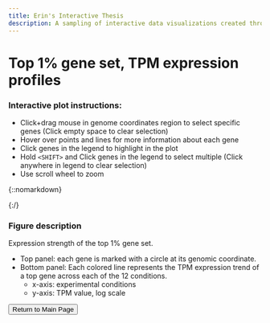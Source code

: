 ```yaml
---
title: Erin's Interactive Thesis
description: A sampling of interactive data visualizations created throughout my PhD research.
---
```


# Top 1% gene set, TPM expression profiles

### Interactive plot instructions:
* Click+drag mouse in genome coordinates region to select specific genes (Click empty space to clear selection)
* Hover over points and lines for more information about each gene
* Click genes in the legend to highlight in the plot
* Hold `<SHIFT>` and Click genes in the legend to select multiple (Click anywhere in legend to clear selection)
* Use scroll wheel to zoom


{::nomarkdown}
<!DOCTYPE html>
<html>
<head>
  <style>
    .error {
        color: red;
    }
  </style>
  <script type="text/javascript" src="https://cdn.jsdelivr.net/npm//vega@5"></script>
  <script type="text/javascript" src="https://cdn.jsdelivr.net/npm//vega-lite@4.17.0"></script>
  <script type="text/javascript" src="https://cdn.jsdelivr.net/npm//vega-embed@6"></script>
</head>
<body>
  <div id="vis" style="position:relative; left:-10%;"></div>
  <script>
    (function(vegaEmbed) {
      var spec = {"config": {"view": {"continuousWidth": 400, "continuousHeight": 300}, "axis": {"grid": false, "labelFontSize": 16, "titleFontSize": 20}, "title": {"fontSize": 30}}, "vconcat": [{"mark": {"type": "point", "opacity": 0.5, "size": 100}, "encoding": {"color": {"type": "nominal", "field": "strand"}, "tooltip": [{"type": "ordinal", "field": "locus_tag"}, {"type": "nominal", "field": "product"}, {"type": "quantitative", "field": "pos"}, {"type": "nominal", "field": "strand"}], "x": {"type": "quantitative", "axis": {"labelAngle": 270, "title": "Genome position"}, "field": "pos"}, "y": {"type": "quantitative", "field": "strand"}}, "height": 50, "selection": {"selector005": {"type": "interval", "encodings": ["x"]}}, "title": "TPM values for genes in Top 1% set", "width": 600}, {"layer": [{"mark": "circle", "encoding": {"color": {"type": "nominal", "field": "desc_string", "legend": {"columns": 1, "labelFontSize": 14, "labelLimit": 0, "orient": "right", "symbolLimit": 200, "title": "Gene"}, "scale": {"scheme": "tableau20"}}, "opacity": {"condition": {"value": 1, "selection": {"or": [{"or": ["selector005", "selector007"]}, "selector006"]}}, "value": 0.2}, "size": {"condition": {"value": 100, "selection": {"or": [{"or": ["selector005", "selector007"]}, "selector006"]}}, "value": 3}, "tooltip": [{"type": "nominal", "field": "locus_tag"}, {"type": "nominal", "field": "product"}, {"type": "nominal", "field": "exp_condition"}, {"type": "quantitative", "field": "mean_exp"}], "x": {"type": "nominal", "axis": {"labelAngle": 315, "labelLimit": 0, "title": "Experimental Condition"}, "field": "exp_condition_order", "sort": {"field": "exp_condition_order:N", "op": "count"}}, "y": {"type": "quantitative", "axis": {"title": "Log TPM expression"}, "field": "mean_exp", "scale": {"type": "log"}}}, "height": 400, "selection": {"selector007": {"type": "multi", "fields": ["desc_string"], "bind": "legend"}, "selector006": {"type": "single", "on": "mousemove", "fields": ["desc_string"], "nearest": true}}, "width": 600}, {"mark": "line", "encoding": {"color": {"type": "nominal", "field": "desc_string", "legend": {"columns": 1, "labelFontSize": 14, "labelLimit": 0, "orient": "right", "symbolLimit": 200, "title": "Gene"}, "scale": {"scheme": "tableau20"}}, "opacity": {"condition": {"value": 1, "selection": {"or": [{"or": ["selector005", "selector007"]}, "selector006"]}}, "value": 0.5}, "size": {"condition": {"value": 3, "selection": {"or": [{"or": ["selector005", "selector007"]}, "selector006"]}}, "value": 1}, "tooltip": [{"type": "nominal", "field": "locus_tag"}, {"type": "nominal", "field": "product"}, {"type": "nominal", "field": "exp_condition"}, {"type": "quantitative", "field": "mean_exp"}], "x": {"type": "nominal", "axis": {"labelAngle": 315, "labelLimit": 0, "title": "Experimental Condition"}, "field": "exp_condition_order", "sort": {"field": "exp_condition_order:N", "op": "count"}}, "y": {"type": "quantitative", "axis": {"title": "Log TPM expression"}, "field": "mean_exp", "scale": {"type": "log"}}}, "selection": {"selector008": {"type": "interval", "bind": "scales", "encodings": ["x", "y"]}}}]}], "data": {"name": "data-03422b2a6818c9646d2278b652fa79cf"}, "resolve": {"scale": {"color": "independent"}}, "$schema": "https://vega.github.io/schema/vega-lite/v4.0.2.json", "datasets": {"data-03422b2a6818c9646d2278b652fa79cf": [{"exp_condition": "uMax", "locus_tag": "EQU24_RS18130", "mean_exp": 5108.727656595741, "gene_symbol": "moxG", "product": "cytochrome c(L), periplasmic", "type": "CDS", "strand": -1, "desc_string": "EQU24_RS18130|moxG|cytochrome c(L), periplasmic", "pos": 4041660, "exp_condition_order": "uMax", "exp_id": 0}, {"exp_condition": "uMax", "locus_tag": "EQU24_RS19765", "mean_exp": 69142.27008470819, "gene_symbol": "rnpB", "product": "RNase P RNA component class A", "type": "ncRNA", "strand": -1, "desc_string": "EQU24_RS19765|rnpB|RNase P RNA component class A", "pos": 4442620, "exp_condition_order": "uMax", "exp_id": 0}, {"exp_condition": "uMax", "locus_tag": "EQU24_RS19315", "mean_exp": 46680.0292504427, "gene_symbol": "pmoC", "product": "methane monooxygenase/ammonia monooxygenase subunit C", "type": "CDS", "strand": -1, "desc_string": "EQU24_RS19315|pmoC|methane monooxygenase/ammonia monooxygenase subunit C", "pos": 4324344, "exp_condition_order": "uMax", "exp_id": 0}, {"exp_condition": "uMax", "locus_tag": "EQU24_RS19310", "mean_exp": 25505.538636426747, "gene_symbol": "pmoA", "product": "methane monooxygenase/ammonia monooxygenase subunit A", "type": "CDS", "strand": -1, "desc_string": "EQU24_RS19310|pmoA|methane monooxygenase/ammonia monooxygenase subunit A", "pos": 4323492, "exp_condition_order": "uMax", "exp_id": 0}, {"exp_condition": "uMax", "locus_tag": "EQU24_RS19305", "mean_exp": 29533.587850667278, "gene_symbol": "pmoB", "product": "methane monooxygenase/ammonia monooxygenase subunit B", "type": "CDS", "strand": -1, "desc_string": "EQU24_RS19305|pmoB|methane monooxygenase/ammonia monooxygenase subunit B", "pos": 4322154, "exp_condition_order": "uMax", "exp_id": 0}, {"exp_condition": "uMax", "locus_tag": "EQU24_RS18355", "mean_exp": 3042.9727316283265, "gene_symbol": "", "product": "hypothetical protein", "type": "CDS", "strand": -1, "desc_string": "EQU24_RS18355||hypothetical protein", "pos": 4094390, "exp_condition_order": "uMax", "exp_id": 0}, {"exp_condition": "uMax", "locus_tag": "EQU24_RS18140", "mean_exp": 8340.017235200123, "gene_symbol": "moxF", "product": "PQQ-dependent dehydrogenase, methanol/ethanol family", "type": "CDS", "strand": -1, "desc_string": "EQU24_RS18140|moxF|PQQ-dependent dehydrogenase, methanol/ethanol family", "pos": 4043061, "exp_condition_order": "uMax", "exp_id": 0}, {"exp_condition": "uMax", "locus_tag": "EQU24_RS18125", "mean_exp": 8248.29240097906, "gene_symbol": "moxI", "product": "methanol dehydrogenase", "type": "CDS", "strand": -1, "desc_string": "EQU24_RS18125|moxI|methanol dehydrogenase", "pos": 4041358, "exp_condition_order": "uMax", "exp_id": 0}, {"exp_condition": "uMax", "locus_tag": "EQU24_RS16195", "mean_exp": 14727.21057548607, "gene_symbol": "", "product": "hypothetical protein", "type": "CDS", "strand": 1, "desc_string": "EQU24_RS16195||hypothetical protein", "pos": 3638287, "exp_condition_order": "uMax", "exp_id": 0}, {"exp_condition": "uMax", "locus_tag": "EQU24_RS12965", "mean_exp": 7040.25202074437, "gene_symbol": "", "product": "hypothetical protein", "type": "CDS", "strand": -1, "desc_string": "EQU24_RS12965||hypothetical protein", "pos": 2903353, "exp_condition_order": "uMax", "exp_id": 0}, {"exp_condition": "uMax", "locus_tag": "EQU24_RS12525", "mean_exp": 168221.0092105794, "gene_symbol": "ssrA", "product": "transfer-messenger RNA", "type": "tmRNA", "strand": -1, "desc_string": "EQU24_RS12525|ssrA|transfer-messenger RNA", "pos": 2807909, "exp_condition_order": "uMax", "exp_id": 0}, {"exp_condition": "uMax", "locus_tag": "EQU24_RS12095", "mean_exp": 6915.496015182511, "gene_symbol": "", "product": "cytochrome c", "type": "CDS", "strand": 1, "desc_string": "EQU24_RS12095||cytochrome c", "pos": 2707742, "exp_condition_order": "uMax", "exp_id": 0}, {"exp_condition": "uMax", "locus_tag": "EQU24_RS22110", "mean_exp": 8591.27823201277, "gene_symbol": "", "product": "hypothetical protein", "type": "CDS", "strand": 1, "desc_string": "EQU24_RS22110||hypothetical protein", "pos": 4992034, "exp_condition_order": "uMax", "exp_id": 0}, {"exp_condition": "uMax", "locus_tag": "EQU24_RS04160", "mean_exp": 23075.059012807807, "gene_symbol": "ssrS", "product": "6S RNA", "type": "ncRNA", "strand": -1, "desc_string": "EQU24_RS04160|ssrS|6S RNA", "pos": 874502, "exp_condition_order": "uMax", "exp_id": 0}, {"exp_condition": "lowCH4", "locus_tag": "EQU24_RS18355", "mean_exp": 1847.4516069425836, "gene_symbol": "", "product": "hypothetical protein", "type": "CDS", "strand": -1, "desc_string": "EQU24_RS18355||hypothetical protein", "pos": 4094390, "exp_condition_order": "lowCH4", "exp_id": 1}, {"exp_condition": "lowCH4", "locus_tag": "EQU24_RS04160", "mean_exp": 9526.920493836826, "gene_symbol": "ssrS", "product": "6S RNA", "type": "ncRNA", "strand": -1, "desc_string": "EQU24_RS04160|ssrS|6S RNA", "pos": 874502, "exp_condition_order": "lowCH4", "exp_id": 1}, {"exp_condition": "lowCH4", "locus_tag": "EQU24_RS19310", "mean_exp": 34631.38027090037, "gene_symbol": "pmoA", "product": "methane monooxygenase/ammonia monooxygenase subunit A", "type": "CDS", "strand": -1, "desc_string": "EQU24_RS19310|pmoA|methane monooxygenase/ammonia monooxygenase subunit A", "pos": 4323492, "exp_condition_order": "lowCH4", "exp_id": 1}, {"exp_condition": "lowCH4", "locus_tag": "EQU24_RS18125", "mean_exp": 8621.224103024608, "gene_symbol": "moxI", "product": "methanol dehydrogenase", "type": "CDS", "strand": -1, "desc_string": "EQU24_RS18125|moxI|methanol dehydrogenase", "pos": 4041358, "exp_condition_order": "lowCH4", "exp_id": 1}, {"exp_condition": "lowCH4", "locus_tag": "EQU24_RS18130", "mean_exp": 3468.037971184918, "gene_symbol": "moxG", "product": "cytochrome c(L), periplasmic", "type": "CDS", "strand": -1, "desc_string": "EQU24_RS18130|moxG|cytochrome c(L), periplasmic", "pos": 4041660, "exp_condition_order": "lowCH4", "exp_id": 1}, {"exp_condition": "lowCH4", "locus_tag": "EQU24_RS16195", "mean_exp": 54765.975885919666, "gene_symbol": "", "product": "hypothetical protein", "type": "CDS", "strand": 1, "desc_string": "EQU24_RS16195||hypothetical protein", "pos": 3638287, "exp_condition_order": "lowCH4", "exp_id": 1}, {"exp_condition": "lowCH4", "locus_tag": "EQU24_RS19315", "mean_exp": 66272.04378204173, "gene_symbol": "pmoC", "product": "methane monooxygenase/ammonia monooxygenase subunit C", "type": "CDS", "strand": -1, "desc_string": "EQU24_RS19315|pmoC|methane monooxygenase/ammonia monooxygenase subunit C", "pos": 4324344, "exp_condition_order": "lowCH4", "exp_id": 1}, {"exp_condition": "lowCH4", "locus_tag": "EQU24_RS19305", "mean_exp": 45490.3989881897, "gene_symbol": "pmoB", "product": "methane monooxygenase/ammonia monooxygenase subunit B", "type": "CDS", "strand": -1, "desc_string": "EQU24_RS19305|pmoB|methane monooxygenase/ammonia monooxygenase subunit B", "pos": 4322154, "exp_condition_order": "lowCH4", "exp_id": 1}, {"exp_condition": "lowCH4", "locus_tag": "EQU24_RS18140", "mean_exp": 7753.418294956242, "gene_symbol": "moxF", "product": "PQQ-dependent dehydrogenase, methanol/ethanol family", "type": "CDS", "strand": -1, "desc_string": "EQU24_RS18140|moxF|PQQ-dependent dehydrogenase, methanol/ethanol family", "pos": 4043061, "exp_condition_order": "lowCH4", "exp_id": 1}, {"exp_condition": "lowCH4", "locus_tag": "EQU24_RS19765", "mean_exp": 125061.50768288225, "gene_symbol": "rnpB", "product": "RNase P RNA component class A", "type": "ncRNA", "strand": -1, "desc_string": "EQU24_RS19765|rnpB|RNase P RNA component class A", "pos": 4442620, "exp_condition_order": "lowCH4", "exp_id": 1}, {"exp_condition": "lowCH4", "locus_tag": "EQU24_RS12525", "mean_exp": 239995.60080703293, "gene_symbol": "ssrA", "product": "transfer-messenger RNA", "type": "tmRNA", "strand": -1, "desc_string": "EQU24_RS12525|ssrA|transfer-messenger RNA", "pos": 2807909, "exp_condition_order": "lowCH4", "exp_id": 1}, {"exp_condition": "lowCH4", "locus_tag": "EQU24_RS12965", "mean_exp": 6701.104842307408, "gene_symbol": "", "product": "hypothetical protein", "type": "CDS", "strand": -1, "desc_string": "EQU24_RS12965||hypothetical protein", "pos": 2903353, "exp_condition_order": "lowCH4", "exp_id": 1}, {"exp_condition": "lowCH4", "locus_tag": "EQU24_RS22110", "mean_exp": 7477.339714976655, "gene_symbol": "", "product": "hypothetical protein", "type": "CDS", "strand": 1, "desc_string": "EQU24_RS22110||hypothetical protein", "pos": 4992034, "exp_condition_order": "lowCH4", "exp_id": 1}, {"exp_condition": "lowCH4", "locus_tag": "EQU24_RS12095", "mean_exp": 6456.798784690124, "gene_symbol": "", "product": "cytochrome c", "type": "CDS", "strand": 1, "desc_string": "EQU24_RS12095||cytochrome c", "pos": 2707742, "exp_condition_order": "lowCH4", "exp_id": 1}, {"exp_condition": "NoCu", "locus_tag": "EQU24_RS12525", "mean_exp": 169237.8285913322, "gene_symbol": "ssrA", "product": "transfer-messenger RNA", "type": "tmRNA", "strand": -1, "desc_string": "EQU24_RS12525|ssrA|transfer-messenger RNA", "pos": 2807909, "exp_condition_order": "NoCu", "exp_id": 2}, {"exp_condition": "NoCu", "locus_tag": "EQU24_RS19310", "mean_exp": 5136.671241453299, "gene_symbol": "pmoA", "product": "methane monooxygenase/ammonia monooxygenase subunit A", "type": "CDS", "strand": -1, "desc_string": "EQU24_RS19310|pmoA|methane monooxygenase/ammonia monooxygenase subunit A", "pos": 4323492, "exp_condition_order": "NoCu", "exp_id": 2}, {"exp_condition": "NoCu", "locus_tag": "EQU24_RS12095", "mean_exp": 6421.586484263116, "gene_symbol": "", "product": "cytochrome c", "type": "CDS", "strand": 1, "desc_string": "EQU24_RS12095||cytochrome c", "pos": 2707742, "exp_condition_order": "NoCu", "exp_id": 2}, {"exp_condition": "NoCu", "locus_tag": "EQU24_RS18125", "mean_exp": 17093.11683179165, "gene_symbol": "moxI", "product": "methanol dehydrogenase", "type": "CDS", "strand": -1, "desc_string": "EQU24_RS18125|moxI|methanol dehydrogenase", "pos": 4041358, "exp_condition_order": "NoCu", "exp_id": 2}, {"exp_condition": "NoCu", "locus_tag": "EQU24_RS19315", "mean_exp": 24089.84188477577, "gene_symbol": "pmoC", "product": "methane monooxygenase/ammonia monooxygenase subunit C", "type": "CDS", "strand": -1, "desc_string": "EQU24_RS19315|pmoC|methane monooxygenase/ammonia monooxygenase subunit C", "pos": 4324344, "exp_condition_order": "NoCu", "exp_id": 2}, {"exp_condition": "NoCu", "locus_tag": "EQU24_RS04160", "mean_exp": 6350.495757050162, "gene_symbol": "ssrS", "product": "6S RNA", "type": "ncRNA", "strand": -1, "desc_string": "EQU24_RS04160|ssrS|6S RNA", "pos": 874502, "exp_condition_order": "NoCu", "exp_id": 2}, {"exp_condition": "NoCu", "locus_tag": "EQU24_RS18140", "mean_exp": 12402.01362866456, "gene_symbol": "moxF", "product": "PQQ-dependent dehydrogenase, methanol/ethanol family", "type": "CDS", "strand": -1, "desc_string": "EQU24_RS18140|moxF|PQQ-dependent dehydrogenase, methanol/ethanol family", "pos": 4043061, "exp_condition_order": "NoCu", "exp_id": 2}, {"exp_condition": "NoCu", "locus_tag": "EQU24_RS19765", "mean_exp": 50999.27062319863, "gene_symbol": "rnpB", "product": "RNase P RNA component class A", "type": "ncRNA", "strand": -1, "desc_string": "EQU24_RS19765|rnpB|RNase P RNA component class A", "pos": 4442620, "exp_condition_order": "NoCu", "exp_id": 2}, {"exp_condition": "NoCu", "locus_tag": "EQU24_RS12965", "mean_exp": 5248.393435559198, "gene_symbol": "", "product": "hypothetical protein", "type": "CDS", "strand": -1, "desc_string": "EQU24_RS12965||hypothetical protein", "pos": 2903353, "exp_condition_order": "NoCu", "exp_id": 2}, {"exp_condition": "NoCu", "locus_tag": "EQU24_RS16195", "mean_exp": 5126.151380164247, "gene_symbol": "", "product": "hypothetical protein", "type": "CDS", "strand": 1, "desc_string": "EQU24_RS16195||hypothetical protein", "pos": 3638287, "exp_condition_order": "NoCu", "exp_id": 2}, {"exp_condition": "NoCu", "locus_tag": "EQU24_RS18130", "mean_exp": 7065.140726948307, "gene_symbol": "moxG", "product": "cytochrome c(L), periplasmic", "type": "CDS", "strand": -1, "desc_string": "EQU24_RS18130|moxG|cytochrome c(L), periplasmic", "pos": 4041660, "exp_condition_order": "NoCu", "exp_id": 2}, {"exp_condition": "NoCu", "locus_tag": "EQU24_RS19305", "mean_exp": 6095.078052505333, "gene_symbol": "pmoB", "product": "methane monooxygenase/ammonia monooxygenase subunit B", "type": "CDS", "strand": -1, "desc_string": "EQU24_RS19305|pmoB|methane monooxygenase/ammonia monooxygenase subunit B", "pos": 4322154, "exp_condition_order": "NoCu", "exp_id": 2}, {"exp_condition": "NoCu", "locus_tag": "EQU24_RS22110", "mean_exp": 8345.7853450861, "gene_symbol": "", "product": "hypothetical protein", "type": "CDS", "strand": 1, "desc_string": "EQU24_RS22110||hypothetical protein", "pos": 4992034, "exp_condition_order": "NoCu", "exp_id": 2}, {"exp_condition": "NoCu", "locus_tag": "EQU24_RS18355", "mean_exp": 3800.109412500898, "gene_symbol": "", "product": "hypothetical protein", "type": "CDS", "strand": -1, "desc_string": "EQU24_RS18355||hypothetical protein", "pos": 4094390, "exp_condition_order": "NoCu", "exp_id": 2}, {"exp_condition": "lowCu", "locus_tag": "EQU24_RS22110", "mean_exp": 7157.344556884061, "gene_symbol": "", "product": "hypothetical protein", "type": "CDS", "strand": 1, "desc_string": "EQU24_RS22110||hypothetical protein", "pos": 4992034, "exp_condition_order": "lowCu", "exp_id": 3}, {"exp_condition": "lowCu", "locus_tag": "EQU24_RS18125", "mean_exp": 16089.177704259593, "gene_symbol": "moxI", "product": "methanol dehydrogenase", "type": "CDS", "strand": -1, "desc_string": "EQU24_RS18125|moxI|methanol dehydrogenase", "pos": 4041358, "exp_condition_order": "lowCu", "exp_id": 3}, {"exp_condition": "lowCu", "locus_tag": "EQU24_RS18140", "mean_exp": 12737.355018769373, "gene_symbol": "moxF", "product": "PQQ-dependent dehydrogenase, methanol/ethanol family", "type": "CDS", "strand": -1, "desc_string": "EQU24_RS18140|moxF|PQQ-dependent dehydrogenase, methanol/ethanol family", "pos": 4043061, "exp_condition_order": "lowCu", "exp_id": 3}, {"exp_condition": "lowCu", "locus_tag": "EQU24_RS19310", "mean_exp": 12401.309761945664, "gene_symbol": "pmoA", "product": "methane monooxygenase/ammonia monooxygenase subunit A", "type": "CDS", "strand": -1, "desc_string": "EQU24_RS19310|pmoA|methane monooxygenase/ammonia monooxygenase subunit A", "pos": 4323492, "exp_condition_order": "lowCu", "exp_id": 3}, {"exp_condition": "lowCu", "locus_tag": "EQU24_RS18355", "mean_exp": 3575.9130777921614, "gene_symbol": "", "product": "hypothetical protein", "type": "CDS", "strand": -1, "desc_string": "EQU24_RS18355||hypothetical protein", "pos": 4094390, "exp_condition_order": "lowCu", "exp_id": 3}, {"exp_condition": "lowCu", "locus_tag": "EQU24_RS18130", "mean_exp": 7409.341739884465, "gene_symbol": "moxG", "product": "cytochrome c(L), periplasmic", "type": "CDS", "strand": -1, "desc_string": "EQU24_RS18130|moxG|cytochrome c(L), periplasmic", "pos": 4041660, "exp_condition_order": "lowCu", "exp_id": 3}, {"exp_condition": "lowCu", "locus_tag": "EQU24_RS04160", "mean_exp": 5372.442662587325, "gene_symbol": "ssrS", "product": "6S RNA", "type": "ncRNA", "strand": -1, "desc_string": "EQU24_RS04160|ssrS|6S RNA", "pos": 874502, "exp_condition_order": "lowCu", "exp_id": 3}, {"exp_condition": "lowCu", "locus_tag": "EQU24_RS12525", "mean_exp": 176867.90691024865, "gene_symbol": "ssrA", "product": "transfer-messenger RNA", "type": "tmRNA", "strand": -1, "desc_string": "EQU24_RS12525|ssrA|transfer-messenger RNA", "pos": 2807909, "exp_condition_order": "lowCu", "exp_id": 3}, {"exp_condition": "lowCu", "locus_tag": "EQU24_RS19315", "mean_exp": 31547.94646022324, "gene_symbol": "pmoC", "product": "methane monooxygenase/ammonia monooxygenase subunit C", "type": "CDS", "strand": -1, "desc_string": "EQU24_RS19315|pmoC|methane monooxygenase/ammonia monooxygenase subunit C", "pos": 4324344, "exp_condition_order": "lowCu", "exp_id": 3}, {"exp_condition": "lowCu", "locus_tag": "EQU24_RS16195", "mean_exp": 8375.015793515788, "gene_symbol": "", "product": "hypothetical protein", "type": "CDS", "strand": 1, "desc_string": "EQU24_RS16195||hypothetical protein", "pos": 3638287, "exp_condition_order": "lowCu", "exp_id": 3}, {"exp_condition": "lowCu", "locus_tag": "EQU24_RS19305", "mean_exp": 12603.931420482582, "gene_symbol": "pmoB", "product": "methane monooxygenase/ammonia monooxygenase subunit B", "type": "CDS", "strand": -1, "desc_string": "EQU24_RS19305|pmoB|methane monooxygenase/ammonia monooxygenase subunit B", "pos": 4322154, "exp_condition_order": "lowCu", "exp_id": 3}, {"exp_condition": "lowCu", "locus_tag": "EQU24_RS12095", "mean_exp": 6147.906579974738, "gene_symbol": "", "product": "cytochrome c", "type": "CDS", "strand": 1, "desc_string": "EQU24_RS12095||cytochrome c", "pos": 2707742, "exp_condition_order": "lowCu", "exp_id": 3}, {"exp_condition": "lowCu", "locus_tag": "EQU24_RS19765", "mean_exp": 46269.08879264175, "gene_symbol": "rnpB", "product": "RNase P RNA component class A", "type": "ncRNA", "strand": -1, "desc_string": "EQU24_RS19765|rnpB|RNase P RNA component class A", "pos": 4442620, "exp_condition_order": "lowCu", "exp_id": 3}, {"exp_condition": "lowCu", "locus_tag": "EQU24_RS12965", "mean_exp": 4829.989294467541, "gene_symbol": "", "product": "hypothetical protein", "type": "CDS", "strand": -1, "desc_string": "EQU24_RS12965||hypothetical protein", "pos": 2903353, "exp_condition_order": "lowCu", "exp_id": 3}, {"exp_condition": "medCu", "locus_tag": "EQU24_RS19315", "mean_exp": 36520.50332504361, "gene_symbol": "pmoC", "product": "methane monooxygenase/ammonia monooxygenase subunit C", "type": "CDS", "strand": -1, "desc_string": "EQU24_RS19315|pmoC|methane monooxygenase/ammonia monooxygenase subunit C", "pos": 4324344, "exp_condition_order": "medCu", "exp_id": 4}, {"exp_condition": "medCu", "locus_tag": "EQU24_RS18140", "mean_exp": 10970.707859593367, "gene_symbol": "moxF", "product": "PQQ-dependent dehydrogenase, methanol/ethanol family", "type": "CDS", "strand": -1, "desc_string": "EQU24_RS18140|moxF|PQQ-dependent dehydrogenase, methanol/ethanol family", "pos": 4043061, "exp_condition_order": "medCu", "exp_id": 4}, {"exp_condition": "medCu", "locus_tag": "EQU24_RS18125", "mean_exp": 15776.570985871358, "gene_symbol": "moxI", "product": "methanol dehydrogenase", "type": "CDS", "strand": -1, "desc_string": "EQU24_RS18125|moxI|methanol dehydrogenase", "pos": 4041358, "exp_condition_order": "medCu", "exp_id": 4}, {"exp_condition": "medCu", "locus_tag": "EQU24_RS22110", "mean_exp": 5934.168113050466, "gene_symbol": "", "product": "hypothetical protein", "type": "CDS", "strand": 1, "desc_string": "EQU24_RS22110||hypothetical protein", "pos": 4992034, "exp_condition_order": "medCu", "exp_id": 4}, {"exp_condition": "medCu", "locus_tag": "EQU24_RS04160", "mean_exp": 4351.899674961879, "gene_symbol": "ssrS", "product": "6S RNA", "type": "ncRNA", "strand": -1, "desc_string": "EQU24_RS04160|ssrS|6S RNA", "pos": 874502, "exp_condition_order": "medCu", "exp_id": 4}, {"exp_condition": "medCu", "locus_tag": "EQU24_RS18355", "mean_exp": 3800.174607969934, "gene_symbol": "", "product": "hypothetical protein", "type": "CDS", "strand": -1, "desc_string": "EQU24_RS18355||hypothetical protein", "pos": 4094390, "exp_condition_order": "medCu", "exp_id": 4}, {"exp_condition": "medCu", "locus_tag": "EQU24_RS19310", "mean_exp": 20503.77815345364, "gene_symbol": "pmoA", "product": "methane monooxygenase/ammonia monooxygenase subunit A", "type": "CDS", "strand": -1, "desc_string": "EQU24_RS19310|pmoA|methane monooxygenase/ammonia monooxygenase subunit A", "pos": 4323492, "exp_condition_order": "medCu", "exp_id": 4}, {"exp_condition": "medCu", "locus_tag": "EQU24_RS12095", "mean_exp": 7314.5952944552055, "gene_symbol": "", "product": "cytochrome c", "type": "CDS", "strand": 1, "desc_string": "EQU24_RS12095||cytochrome c", "pos": 2707742, "exp_condition_order": "medCu", "exp_id": 4}, {"exp_condition": "medCu", "locus_tag": "EQU24_RS19765", "mean_exp": 65767.40256566842, "gene_symbol": "rnpB", "product": "RNase P RNA component class A", "type": "ncRNA", "strand": -1, "desc_string": "EQU24_RS19765|rnpB|RNase P RNA component class A", "pos": 4442620, "exp_condition_order": "medCu", "exp_id": 4}, {"exp_condition": "medCu", "locus_tag": "EQU24_RS12525", "mean_exp": 170727.49080539588, "gene_symbol": "ssrA", "product": "transfer-messenger RNA", "type": "tmRNA", "strand": -1, "desc_string": "EQU24_RS12525|ssrA|transfer-messenger RNA", "pos": 2807909, "exp_condition_order": "medCu", "exp_id": 4}, {"exp_condition": "medCu", "locus_tag": "EQU24_RS12965", "mean_exp": 4036.9915800887857, "gene_symbol": "", "product": "hypothetical protein", "type": "CDS", "strand": -1, "desc_string": "EQU24_RS12965||hypothetical protein", "pos": 2903353, "exp_condition_order": "medCu", "exp_id": 4}, {"exp_condition": "medCu", "locus_tag": "EQU24_RS18130", "mean_exp": 6750.346201241261, "gene_symbol": "moxG", "product": "cytochrome c(L), periplasmic", "type": "CDS", "strand": -1, "desc_string": "EQU24_RS18130|moxG|cytochrome c(L), periplasmic", "pos": 4041660, "exp_condition_order": "medCu", "exp_id": 4}, {"exp_condition": "medCu", "locus_tag": "EQU24_RS16195", "mean_exp": 10479.99131400883, "gene_symbol": "", "product": "hypothetical protein", "type": "CDS", "strand": 1, "desc_string": "EQU24_RS16195||hypothetical protein", "pos": 3638287, "exp_condition_order": "medCu", "exp_id": 4}, {"exp_condition": "medCu", "locus_tag": "EQU24_RS19305", "mean_exp": 21233.2759936609, "gene_symbol": "pmoB", "product": "methane monooxygenase/ammonia monooxygenase subunit B", "type": "CDS", "strand": -1, "desc_string": "EQU24_RS19305|pmoB|methane monooxygenase/ammonia monooxygenase subunit B", "pos": 4322154, "exp_condition_order": "medCu", "exp_id": 4}, {"exp_condition": "highCu", "locus_tag": "EQU24_RS19310", "mean_exp": 27913.273165926414, "gene_symbol": "pmoA", "product": "methane monooxygenase/ammonia monooxygenase subunit A", "type": "CDS", "strand": -1, "desc_string": "EQU24_RS19310|pmoA|methane monooxygenase/ammonia monooxygenase subunit A", "pos": 4323492, "exp_condition_order": "highCu", "exp_id": 5}, {"exp_condition": "highCu", "locus_tag": "EQU24_RS18140", "mean_exp": 10660.668375730475, "gene_symbol": "moxF", "product": "PQQ-dependent dehydrogenase, methanol/ethanol family", "type": "CDS", "strand": -1, "desc_string": "EQU24_RS18140|moxF|PQQ-dependent dehydrogenase, methanol/ethanol family", "pos": 4043061, "exp_condition_order": "highCu", "exp_id": 5}, {"exp_condition": "highCu", "locus_tag": "EQU24_RS19305", "mean_exp": 27205.5741555207, "gene_symbol": "pmoB", "product": "methane monooxygenase/ammonia monooxygenase subunit B", "type": "CDS", "strand": -1, "desc_string": "EQU24_RS19305|pmoB|methane monooxygenase/ammonia monooxygenase subunit B", "pos": 4322154, "exp_condition_order": "highCu", "exp_id": 5}, {"exp_condition": "highCu", "locus_tag": "EQU24_RS04160", "mean_exp": 7600.102546525527, "gene_symbol": "ssrS", "product": "6S RNA", "type": "ncRNA", "strand": -1, "desc_string": "EQU24_RS04160|ssrS|6S RNA", "pos": 874502, "exp_condition_order": "highCu", "exp_id": 5}, {"exp_condition": "highCu", "locus_tag": "EQU24_RS18130", "mean_exp": 6995.000477518392, "gene_symbol": "moxG", "product": "cytochrome c(L), periplasmic", "type": "CDS", "strand": -1, "desc_string": "EQU24_RS18130|moxG|cytochrome c(L), periplasmic", "pos": 4041660, "exp_condition_order": "highCu", "exp_id": 5}, {"exp_condition": "highCu", "locus_tag": "EQU24_RS19315", "mean_exp": 45252.33072239313, "gene_symbol": "pmoC", "product": "methane monooxygenase/ammonia monooxygenase subunit C", "type": "CDS", "strand": -1, "desc_string": "EQU24_RS19315|pmoC|methane monooxygenase/ammonia monooxygenase subunit C", "pos": 4324344, "exp_condition_order": "highCu", "exp_id": 5}, {"exp_condition": "highCu", "locus_tag": "EQU24_RS19765", "mean_exp": 61364.51925802551, "gene_symbol": "rnpB", "product": "RNase P RNA component class A", "type": "ncRNA", "strand": -1, "desc_string": "EQU24_RS19765|rnpB|RNase P RNA component class A", "pos": 4442620, "exp_condition_order": "highCu", "exp_id": 5}, {"exp_condition": "highCu", "locus_tag": "EQU24_RS18125", "mean_exp": 12644.734885803195, "gene_symbol": "moxI", "product": "methanol dehydrogenase", "type": "CDS", "strand": -1, "desc_string": "EQU24_RS18125|moxI|methanol dehydrogenase", "pos": 4041358, "exp_condition_order": "highCu", "exp_id": 5}, {"exp_condition": "highCu", "locus_tag": "EQU24_RS12095", "mean_exp": 7685.889048202116, "gene_symbol": "", "product": "cytochrome c", "type": "CDS", "strand": 1, "desc_string": "EQU24_RS12095||cytochrome c", "pos": 2707742, "exp_condition_order": "highCu", "exp_id": 5}, {"exp_condition": "highCu", "locus_tag": "EQU24_RS22110", "mean_exp": 8132.547467163169, "gene_symbol": "", "product": "hypothetical protein", "type": "CDS", "strand": 1, "desc_string": "EQU24_RS22110||hypothetical protein", "pos": 4992034, "exp_condition_order": "highCu", "exp_id": 5}, {"exp_condition": "highCu", "locus_tag": "EQU24_RS18355", "mean_exp": 4354.187714336767, "gene_symbol": "", "product": "hypothetical protein", "type": "CDS", "strand": -1, "desc_string": "EQU24_RS18355||hypothetical protein", "pos": 4094390, "exp_condition_order": "highCu", "exp_id": 5}, {"exp_condition": "highCu", "locus_tag": "EQU24_RS16195", "mean_exp": 15889.9827072691, "gene_symbol": "", "product": "hypothetical protein", "type": "CDS", "strand": 1, "desc_string": "EQU24_RS16195||hypothetical protein", "pos": 3638287, "exp_condition_order": "highCu", "exp_id": 5}, {"exp_condition": "highCu", "locus_tag": "EQU24_RS12965", "mean_exp": 5661.746643891379, "gene_symbol": "", "product": "hypothetical protein", "type": "CDS", "strand": -1, "desc_string": "EQU24_RS12965||hypothetical protein", "pos": 2903353, "exp_condition_order": "highCu", "exp_id": 5}, {"exp_condition": "highCu", "locus_tag": "EQU24_RS12525", "mean_exp": 153361.8310492924, "gene_symbol": "ssrA", "product": "transfer-messenger RNA", "type": "tmRNA", "strand": -1, "desc_string": "EQU24_RS12525|ssrA|transfer-messenger RNA", "pos": 2807909, "exp_condition_order": "highCu", "exp_id": 5}, {"exp_condition": "NO3_lowO2_slow_growth", "locus_tag": "EQU24_RS18355", "mean_exp": 2560.791856283529, "gene_symbol": "", "product": "hypothetical protein", "type": "CDS", "strand": -1, "desc_string": "EQU24_RS18355||hypothetical protein", "pos": 4094390, "exp_condition_order": "NO3_lowO2_slow_growth", "exp_id": 6}, {"exp_condition": "NO3_lowO2_slow_growth", "locus_tag": "EQU24_RS12525", "mean_exp": 160891.7587580334, "gene_symbol": "ssrA", "product": "transfer-messenger RNA", "type": "tmRNA", "strand": -1, "desc_string": "EQU24_RS12525|ssrA|transfer-messenger RNA", "pos": 2807909, "exp_condition_order": "NO3_lowO2_slow_growth", "exp_id": 6}, {"exp_condition": "NO3_lowO2_slow_growth", "locus_tag": "EQU24_RS19305", "mean_exp": 55173.47096773735, "gene_symbol": "pmoB", "product": "methane monooxygenase/ammonia monooxygenase subunit B", "type": "CDS", "strand": -1, "desc_string": "EQU24_RS19305|pmoB|methane monooxygenase/ammonia monooxygenase subunit B", "pos": 4322154, "exp_condition_order": "NO3_lowO2_slow_growth", "exp_id": 6}, {"exp_condition": "NO3_lowO2_slow_growth", "locus_tag": "EQU24_RS22110", "mean_exp": 6497.868108956285, "gene_symbol": "", "product": "hypothetical protein", "type": "CDS", "strand": 1, "desc_string": "EQU24_RS22110||hypothetical protein", "pos": 4992034, "exp_condition_order": "NO3_lowO2_slow_growth", "exp_id": 6}, {"exp_condition": "NO3_lowO2_slow_growth", "locus_tag": "EQU24_RS04160", "mean_exp": 68687.68497786972, "gene_symbol": "ssrS", "product": "6S RNA", "type": "ncRNA", "strand": -1, "desc_string": "EQU24_RS04160|ssrS|6S RNA", "pos": 874502, "exp_condition_order": "NO3_lowO2_slow_growth", "exp_id": 6}, {"exp_condition": "NO3_lowO2_slow_growth", "locus_tag": "EQU24_RS12965", "mean_exp": 6218.176678853747, "gene_symbol": "", "product": "hypothetical protein", "type": "CDS", "strand": -1, "desc_string": "EQU24_RS12965||hypothetical protein", "pos": 2903353, "exp_condition_order": "NO3_lowO2_slow_growth", "exp_id": 6}, {"exp_condition": "NO3_lowO2_slow_growth", "locus_tag": "EQU24_RS12095", "mean_exp": 4071.7219301410933, "gene_symbol": "", "product": "cytochrome c", "type": "CDS", "strand": 1, "desc_string": "EQU24_RS12095||cytochrome c", "pos": 2707742, "exp_condition_order": "NO3_lowO2_slow_growth", "exp_id": 6}, {"exp_condition": "NO3_lowO2_slow_growth", "locus_tag": "EQU24_RS18130", "mean_exp": 9298.769982333844, "gene_symbol": "moxG", "product": "cytochrome c(L), periplasmic", "type": "CDS", "strand": -1, "desc_string": "EQU24_RS18130|moxG|cytochrome c(L), periplasmic", "pos": 4041660, "exp_condition_order": "NO3_lowO2_slow_growth", "exp_id": 6}, {"exp_condition": "NO3_lowO2_slow_growth", "locus_tag": "EQU24_RS19765", "mean_exp": 32862.47049796151, "gene_symbol": "rnpB", "product": "RNase P RNA component class A", "type": "ncRNA", "strand": -1, "desc_string": "EQU24_RS19765|rnpB|RNase P RNA component class A", "pos": 4442620, "exp_condition_order": "NO3_lowO2_slow_growth", "exp_id": 6}, {"exp_condition": "NO3_lowO2_slow_growth", "locus_tag": "EQU24_RS18140", "mean_exp": 19776.18354526807, "gene_symbol": "moxF", "product": "PQQ-dependent dehydrogenase, methanol/ethanol family", "type": "CDS", "strand": -1, "desc_string": "EQU24_RS18140|moxF|PQQ-dependent dehydrogenase, methanol/ethanol family", "pos": 4043061, "exp_condition_order": "NO3_lowO2_slow_growth", "exp_id": 6}, {"exp_condition": "NO3_lowO2_slow_growth", "locus_tag": "EQU24_RS16195", "mean_exp": 21503.222534534732, "gene_symbol": "", "product": "hypothetical protein", "type": "CDS", "strand": 1, "desc_string": "EQU24_RS16195||hypothetical protein", "pos": 3638287, "exp_condition_order": "NO3_lowO2_slow_growth", "exp_id": 6}, {"exp_condition": "NO3_lowO2_slow_growth", "locus_tag": "EQU24_RS18125", "mean_exp": 13185.195196779445, "gene_symbol": "moxI", "product": "methanol dehydrogenase", "type": "CDS", "strand": -1, "desc_string": "EQU24_RS18125|moxI|methanol dehydrogenase", "pos": 4041358, "exp_condition_order": "NO3_lowO2_slow_growth", "exp_id": 6}, {"exp_condition": "NO3_lowO2_slow_growth", "locus_tag": "EQU24_RS19315", "mean_exp": 60408.96099408399, "gene_symbol": "pmoC", "product": "methane monooxygenase/ammonia monooxygenase subunit C", "type": "CDS", "strand": -1, "desc_string": "EQU24_RS19315|pmoC|methane monooxygenase/ammonia monooxygenase subunit C", "pos": 4324344, "exp_condition_order": "NO3_lowO2_slow_growth", "exp_id": 6}, {"exp_condition": "NO3_lowO2_slow_growth", "locus_tag": "EQU24_RS19310", "mean_exp": 57130.194963526956, "gene_symbol": "pmoA", "product": "methane monooxygenase/ammonia monooxygenase subunit A", "type": "CDS", "strand": -1, "desc_string": "EQU24_RS19310|pmoA|methane monooxygenase/ammonia monooxygenase subunit A", "pos": 4323492, "exp_condition_order": "NO3_lowO2_slow_growth", "exp_id": 6}, {"exp_condition": "highO2_slow_growth", "locus_tag": "EQU24_RS19305", "mean_exp": 15457.026361607965, "gene_symbol": "pmoB", "product": "methane monooxygenase/ammonia monooxygenase subunit B", "type": "CDS", "strand": -1, "desc_string": "EQU24_RS19305|pmoB|methane monooxygenase/ammonia monooxygenase subunit B", "pos": 4322154, "exp_condition_order": "highO2_slow_growth", "exp_id": 7}, {"exp_condition": "highO2_slow_growth", "locus_tag": "EQU24_RS19315", "mean_exp": 30731.233828724908, "gene_symbol": "pmoC", "product": "methane monooxygenase/ammonia monooxygenase subunit C", "type": "CDS", "strand": -1, "desc_string": "EQU24_RS19315|pmoC|methane monooxygenase/ammonia monooxygenase subunit C", "pos": 4324344, "exp_condition_order": "highO2_slow_growth", "exp_id": 7}, {"exp_condition": "highO2_slow_growth", "locus_tag": "EQU24_RS22110", "mean_exp": 3468.5822024005906, "gene_symbol": "", "product": "hypothetical protein", "type": "CDS", "strand": 1, "desc_string": "EQU24_RS22110||hypothetical protein", "pos": 4992034, "exp_condition_order": "highO2_slow_growth", "exp_id": 7}, {"exp_condition": "highO2_slow_growth", "locus_tag": "EQU24_RS19765", "mean_exp": 27074.899225111654, "gene_symbol": "rnpB", "product": "RNase P RNA component class A", "type": "ncRNA", "strand": -1, "desc_string": "EQU24_RS19765|rnpB|RNase P RNA component class A", "pos": 4442620, "exp_condition_order": "highO2_slow_growth", "exp_id": 7}, {"exp_condition": "highO2_slow_growth", "locus_tag": "EQU24_RS19310", "mean_exp": 13929.492505660935, "gene_symbol": "pmoA", "product": "methane monooxygenase/ammonia monooxygenase subunit A", "type": "CDS", "strand": -1, "desc_string": "EQU24_RS19310|pmoA|methane monooxygenase/ammonia monooxygenase subunit A", "pos": 4323492, "exp_condition_order": "highO2_slow_growth", "exp_id": 7}, {"exp_condition": "highO2_slow_growth", "locus_tag": "EQU24_RS18140", "mean_exp": 9492.90633939038, "gene_symbol": "moxF", "product": "PQQ-dependent dehydrogenase, methanol/ethanol family", "type": "CDS", "strand": -1, "desc_string": "EQU24_RS18140|moxF|PQQ-dependent dehydrogenase, methanol/ethanol family", "pos": 4043061, "exp_condition_order": "highO2_slow_growth", "exp_id": 7}, {"exp_condition": "highO2_slow_growth", "locus_tag": "EQU24_RS12525", "mean_exp": 193875.49078092392, "gene_symbol": "ssrA", "product": "transfer-messenger RNA", "type": "tmRNA", "strand": -1, "desc_string": "EQU24_RS12525|ssrA|transfer-messenger RNA", "pos": 2807909, "exp_condition_order": "highO2_slow_growth", "exp_id": 7}, {"exp_condition": "highO2_slow_growth", "locus_tag": "EQU24_RS04160", "mean_exp": 41746.78777084675, "gene_symbol": "ssrS", "product": "6S RNA", "type": "ncRNA", "strand": -1, "desc_string": "EQU24_RS04160|ssrS|6S RNA", "pos": 874502, "exp_condition_order": "highO2_slow_growth", "exp_id": 7}, {"exp_condition": "highO2_slow_growth", "locus_tag": "EQU24_RS18130", "mean_exp": 6931.1416574758405, "gene_symbol": "moxG", "product": "cytochrome c(L), periplasmic", "type": "CDS", "strand": -1, "desc_string": "EQU24_RS18130|moxG|cytochrome c(L), periplasmic", "pos": 4041660, "exp_condition_order": "highO2_slow_growth", "exp_id": 7}, {"exp_condition": "highO2_slow_growth", "locus_tag": "EQU24_RS18355", "mean_exp": 4222.741221519913, "gene_symbol": "", "product": "hypothetical protein", "type": "CDS", "strand": -1, "desc_string": "EQU24_RS18355||hypothetical protein", "pos": 4094390, "exp_condition_order": "highO2_slow_growth", "exp_id": 7}, {"exp_condition": "highO2_slow_growth", "locus_tag": "EQU24_RS12095", "mean_exp": 3539.470945818668, "gene_symbol": "", "product": "cytochrome c", "type": "CDS", "strand": 1, "desc_string": "EQU24_RS12095||cytochrome c", "pos": 2707742, "exp_condition_order": "highO2_slow_growth", "exp_id": 7}, {"exp_condition": "highO2_slow_growth", "locus_tag": "EQU24_RS12965", "mean_exp": 5790.9437332332345, "gene_symbol": "", "product": "hypothetical protein", "type": "CDS", "strand": -1, "desc_string": "EQU24_RS12965||hypothetical protein", "pos": 2903353, "exp_condition_order": "highO2_slow_growth", "exp_id": 7}, {"exp_condition": "highO2_slow_growth", "locus_tag": "EQU24_RS16195", "mean_exp": 2534.2116836339264, "gene_symbol": "", "product": "hypothetical protein", "type": "CDS", "strand": 1, "desc_string": "EQU24_RS16195||hypothetical protein", "pos": 3638287, "exp_condition_order": "highO2_slow_growth", "exp_id": 7}, {"exp_condition": "highO2_slow_growth", "locus_tag": "EQU24_RS18125", "mean_exp": 11487.348395299043, "gene_symbol": "moxI", "product": "methanol dehydrogenase", "type": "CDS", "strand": -1, "desc_string": "EQU24_RS18125|moxI|methanol dehydrogenase", "pos": 4041358, "exp_condition_order": "highO2_slow_growth", "exp_id": 7}, {"exp_condition": "lowO2_fast_growth", "locus_tag": "EQU24_RS18125", "mean_exp": 7136.235710823042, "gene_symbol": "moxI", "product": "methanol dehydrogenase", "type": "CDS", "strand": -1, "desc_string": "EQU24_RS18125|moxI|methanol dehydrogenase", "pos": 4041358, "exp_condition_order": "lowO2_fast_growth", "exp_id": 8}, {"exp_condition": "lowO2_fast_growth", "locus_tag": "EQU24_RS12525", "mean_exp": 205534.81663150384, "gene_symbol": "ssrA", "product": "transfer-messenger RNA", "type": "tmRNA", "strand": -1, "desc_string": "EQU24_RS12525|ssrA|transfer-messenger RNA", "pos": 2807909, "exp_condition_order": "lowO2_fast_growth", "exp_id": 8}, {"exp_condition": "lowO2_fast_growth", "locus_tag": "EQU24_RS19765", "mean_exp": 88819.0072926046, "gene_symbol": "rnpB", "product": "RNase P RNA component class A", "type": "ncRNA", "strand": -1, "desc_string": "EQU24_RS19765|rnpB|RNase P RNA component class A", "pos": 4442620, "exp_condition_order": "lowO2_fast_growth", "exp_id": 8}, {"exp_condition": "lowO2_fast_growth", "locus_tag": "EQU24_RS04160", "mean_exp": 35905.88020636838, "gene_symbol": "ssrS", "product": "6S RNA", "type": "ncRNA", "strand": -1, "desc_string": "EQU24_RS04160|ssrS|6S RNA", "pos": 874502, "exp_condition_order": "lowO2_fast_growth", "exp_id": 8}, {"exp_condition": "lowO2_fast_growth", "locus_tag": "EQU24_RS18130", "mean_exp": 4002.1242899539648, "gene_symbol": "moxG", "product": "cytochrome c(L), periplasmic", "type": "CDS", "strand": -1, "desc_string": "EQU24_RS18130|moxG|cytochrome c(L), periplasmic", "pos": 4041660, "exp_condition_order": "lowO2_fast_growth", "exp_id": 8}, {"exp_condition": "lowO2_fast_growth", "locus_tag": "EQU24_RS16195", "mean_exp": 27657.535084415653, "gene_symbol": "", "product": "hypothetical protein", "type": "CDS", "strand": 1, "desc_string": "EQU24_RS16195||hypothetical protein", "pos": 3638287, "exp_condition_order": "lowO2_fast_growth", "exp_id": 8}, {"exp_condition": "lowO2_fast_growth", "locus_tag": "EQU24_RS12095", "mean_exp": 6797.222122282292, "gene_symbol": "", "product": "cytochrome c", "type": "CDS", "strand": 1, "desc_string": "EQU24_RS12095||cytochrome c", "pos": 2707742, "exp_condition_order": "lowO2_fast_growth", "exp_id": 8}, {"exp_condition": "lowO2_fast_growth", "locus_tag": "EQU24_RS12965", "mean_exp": 7327.959083959929, "gene_symbol": "", "product": "hypothetical protein", "type": "CDS", "strand": -1, "desc_string": "EQU24_RS12965||hypothetical protein", "pos": 2903353, "exp_condition_order": "lowO2_fast_growth", "exp_id": 8}, {"exp_condition": "lowO2_fast_growth", "locus_tag": "EQU24_RS18140", "mean_exp": 8039.583113235584, "gene_symbol": "moxF", "product": "PQQ-dependent dehydrogenase, methanol/ethanol family", "type": "CDS", "strand": -1, "desc_string": "EQU24_RS18140|moxF|PQQ-dependent dehydrogenase, methanol/ethanol family", "pos": 4043061, "exp_condition_order": "lowO2_fast_growth", "exp_id": 8}, {"exp_condition": "lowO2_fast_growth", "locus_tag": "EQU24_RS19315", "mean_exp": 59887.14487641826, "gene_symbol": "pmoC", "product": "methane monooxygenase/ammonia monooxygenase subunit C", "type": "CDS", "strand": -1, "desc_string": "EQU24_RS19315|pmoC|methane monooxygenase/ammonia monooxygenase subunit C", "pos": 4324344, "exp_condition_order": "lowO2_fast_growth", "exp_id": 8}, {"exp_condition": "lowO2_fast_growth", "locus_tag": "EQU24_RS22110", "mean_exp": 9584.02855860464, "gene_symbol": "", "product": "hypothetical protein", "type": "CDS", "strand": 1, "desc_string": "EQU24_RS22110||hypothetical protein", "pos": 4992034, "exp_condition_order": "lowO2_fast_growth", "exp_id": 8}, {"exp_condition": "lowO2_fast_growth", "locus_tag": "EQU24_RS18355", "mean_exp": 2039.463272181285, "gene_symbol": "", "product": "hypothetical protein", "type": "CDS", "strand": -1, "desc_string": "EQU24_RS18355||hypothetical protein", "pos": 4094390, "exp_condition_order": "lowO2_fast_growth", "exp_id": 8}, {"exp_condition": "lowO2_fast_growth", "locus_tag": "EQU24_RS19305", "mean_exp": 41728.5615314548, "gene_symbol": "pmoB", "product": "methane monooxygenase/ammonia monooxygenase subunit B", "type": "CDS", "strand": -1, "desc_string": "EQU24_RS19305|pmoB|methane monooxygenase/ammonia monooxygenase subunit B", "pos": 4322154, "exp_condition_order": "lowO2_fast_growth", "exp_id": 8}, {"exp_condition": "lowO2_fast_growth", "locus_tag": "EQU24_RS19310", "mean_exp": 34731.15795860894, "gene_symbol": "pmoA", "product": "methane monooxygenase/ammonia monooxygenase subunit A", "type": "CDS", "strand": -1, "desc_string": "EQU24_RS19310|pmoA|methane monooxygenase/ammonia monooxygenase subunit A", "pos": 4323492, "exp_condition_order": "lowO2_fast_growth", "exp_id": 8}, {"exp_condition": "MeOH", "locus_tag": "EQU24_RS18125", "mean_exp": 1961.04010603269, "gene_symbol": "moxI", "product": "methanol dehydrogenase", "type": "CDS", "strand": -1, "desc_string": "EQU24_RS18125|moxI|methanol dehydrogenase", "pos": 4041358, "exp_condition_order": "MeOH", "exp_id": 9}, {"exp_condition": "MeOH", "locus_tag": "EQU24_RS19315", "mean_exp": 16719.12209409057, "gene_symbol": "pmoC", "product": "methane monooxygenase/ammonia monooxygenase subunit C", "type": "CDS", "strand": -1, "desc_string": "EQU24_RS19315|pmoC|methane monooxygenase/ammonia monooxygenase subunit C", "pos": 4324344, "exp_condition_order": "MeOH", "exp_id": 9}, {"exp_condition": "MeOH", "locus_tag": "EQU24_RS12965", "mean_exp": 3782.960212640994, "gene_symbol": "", "product": "hypothetical protein", "type": "CDS", "strand": -1, "desc_string": "EQU24_RS12965||hypothetical protein", "pos": 2903353, "exp_condition_order": "MeOH", "exp_id": 9}, {"exp_condition": "MeOH", "locus_tag": "EQU24_RS16195", "mean_exp": 3445.815299583241, "gene_symbol": "", "product": "hypothetical protein", "type": "CDS", "strand": 1, "desc_string": "EQU24_RS16195||hypothetical protein", "pos": 3638287, "exp_condition_order": "MeOH", "exp_id": 9}, {"exp_condition": "MeOH", "locus_tag": "EQU24_RS04160", "mean_exp": 19426.895858894506, "gene_symbol": "ssrS", "product": "6S RNA", "type": "ncRNA", "strand": -1, "desc_string": "EQU24_RS04160|ssrS|6S RNA", "pos": 874502, "exp_condition_order": "MeOH", "exp_id": 9}, {"exp_condition": "MeOH", "locus_tag": "EQU24_RS22110", "mean_exp": 1298.2576819381259, "gene_symbol": "", "product": "hypothetical protein", "type": "CDS", "strand": 1, "desc_string": "EQU24_RS22110||hypothetical protein", "pos": 4992034, "exp_condition_order": "MeOH", "exp_id": 9}, {"exp_condition": "MeOH", "locus_tag": "EQU24_RS19310", "mean_exp": 2789.8751859129516, "gene_symbol": "pmoA", "product": "methane monooxygenase/ammonia monooxygenase subunit A", "type": "CDS", "strand": -1, "desc_string": "EQU24_RS19310|pmoA|methane monooxygenase/ammonia monooxygenase subunit A", "pos": 4323492, "exp_condition_order": "MeOH", "exp_id": 9}, {"exp_condition": "MeOH", "locus_tag": "EQU24_RS12525", "mean_exp": 534996.5302654614, "gene_symbol": "ssrA", "product": "transfer-messenger RNA", "type": "tmRNA", "strand": -1, "desc_string": "EQU24_RS12525|ssrA|transfer-messenger RNA", "pos": 2807909, "exp_condition_order": "MeOH", "exp_id": 9}, {"exp_condition": "MeOH", "locus_tag": "EQU24_RS18140", "mean_exp": 1466.3593845223745, "gene_symbol": "moxF", "product": "PQQ-dependent dehydrogenase, methanol/ethanol family", "type": "CDS", "strand": -1, "desc_string": "EQU24_RS18140|moxF|PQQ-dependent dehydrogenase, methanol/ethanol family", "pos": 4043061, "exp_condition_order": "MeOH", "exp_id": 9}, {"exp_condition": "MeOH", "locus_tag": "EQU24_RS12095", "mean_exp": 1767.8571409860738, "gene_symbol": "", "product": "cytochrome c", "type": "CDS", "strand": 1, "desc_string": "EQU24_RS12095||cytochrome c", "pos": 2707742, "exp_condition_order": "MeOH", "exp_id": 9}, {"exp_condition": "MeOH", "locus_tag": "EQU24_RS19305", "mean_exp": 7798.851755826933, "gene_symbol": "pmoB", "product": "methane monooxygenase/ammonia monooxygenase subunit B", "type": "CDS", "strand": -1, "desc_string": "EQU24_RS19305|pmoB|methane monooxygenase/ammonia monooxygenase subunit B", "pos": 4322154, "exp_condition_order": "MeOH", "exp_id": 9}, {"exp_condition": "MeOH", "locus_tag": "EQU24_RS18355", "mean_exp": 853.5308691039065, "gene_symbol": "", "product": "hypothetical protein", "type": "CDS", "strand": -1, "desc_string": "EQU24_RS18355||hypothetical protein", "pos": 4094390, "exp_condition_order": "MeOH", "exp_id": 9}, {"exp_condition": "MeOH", "locus_tag": "EQU24_RS18130", "mean_exp": 676.810974791404, "gene_symbol": "moxG", "product": "cytochrome c(L), periplasmic", "type": "CDS", "strand": -1, "desc_string": "EQU24_RS18130|moxG|cytochrome c(L), periplasmic", "pos": 4041660, "exp_condition_order": "MeOH", "exp_id": 9}, {"exp_condition": "MeOH", "locus_tag": "EQU24_RS19765", "mean_exp": 176858.92482618632, "gene_symbol": "rnpB", "product": "RNase P RNA component class A", "type": "ncRNA", "strand": -1, "desc_string": "EQU24_RS19765|rnpB|RNase P RNA component class A", "pos": 4442620, "exp_condition_order": "MeOH", "exp_id": 9}, {"exp_condition": "NoLanthanum", "locus_tag": "EQU24_RS12525", "mean_exp": 175153.39281295822, "gene_symbol": "ssrA", "product": "transfer-messenger RNA", "type": "tmRNA", "strand": -1, "desc_string": "EQU24_RS12525|ssrA|transfer-messenger RNA", "pos": 2807909, "exp_condition_order": "NoLanthanum", "exp_id": 10}, {"exp_condition": "NoLanthanum", "locus_tag": "EQU24_RS12965", "mean_exp": 4059.2055607110806, "gene_symbol": "", "product": "hypothetical protein", "type": "CDS", "strand": -1, "desc_string": "EQU24_RS12965||hypothetical protein", "pos": 2903353, "exp_condition_order": "NoLanthanum", "exp_id": 10}, {"exp_condition": "NoLanthanum", "locus_tag": "EQU24_RS19765", "mean_exp": 39022.564605170766, "gene_symbol": "rnpB", "product": "RNase P RNA component class A", "type": "ncRNA", "strand": -1, "desc_string": "EQU24_RS19765|rnpB|RNase P RNA component class A", "pos": 4442620, "exp_condition_order": "NoLanthanum", "exp_id": 10}, {"exp_condition": "NoLanthanum", "locus_tag": "EQU24_RS22110", "mean_exp": 5085.637408504386, "gene_symbol": "", "product": "hypothetical protein", "type": "CDS", "strand": 1, "desc_string": "EQU24_RS22110||hypothetical protein", "pos": 4992034, "exp_condition_order": "NoLanthanum", "exp_id": 10}, {"exp_condition": "NoLanthanum", "locus_tag": "EQU24_RS12095", "mean_exp": 3531.6015304364614, "gene_symbol": "", "product": "cytochrome c", "type": "CDS", "strand": 1, "desc_string": "EQU24_RS12095||cytochrome c", "pos": 2707742, "exp_condition_order": "NoLanthanum", "exp_id": 10}, {"exp_condition": "NoLanthanum", "locus_tag": "EQU24_RS19315", "mean_exp": 59550.98980760398, "gene_symbol": "pmoC", "product": "methane monooxygenase/ammonia monooxygenase subunit C", "type": "CDS", "strand": -1, "desc_string": "EQU24_RS19315|pmoC|methane monooxygenase/ammonia monooxygenase subunit C", "pos": 4324344, "exp_condition_order": "NoLanthanum", "exp_id": 10}, {"exp_condition": "NoLanthanum", "locus_tag": "EQU24_RS19310", "mean_exp": 37562.07473752952, "gene_symbol": "pmoA", "product": "methane monooxygenase/ammonia monooxygenase subunit A", "type": "CDS", "strand": -1, "desc_string": "EQU24_RS19310|pmoA|methane monooxygenase/ammonia monooxygenase subunit A", "pos": 4323492, "exp_condition_order": "NoLanthanum", "exp_id": 10}, {"exp_condition": "NoLanthanum", "locus_tag": "EQU24_RS18355", "mean_exp": 3105.413090024536, "gene_symbol": "", "product": "hypothetical protein", "type": "CDS", "strand": -1, "desc_string": "EQU24_RS18355||hypothetical protein", "pos": 4094390, "exp_condition_order": "NoLanthanum", "exp_id": 10}, {"exp_condition": "NoLanthanum", "locus_tag": "EQU24_RS19305", "mean_exp": 49437.19205745485, "gene_symbol": "pmoB", "product": "methane monooxygenase/ammonia monooxygenase subunit B", "type": "CDS", "strand": -1, "desc_string": "EQU24_RS19305|pmoB|methane monooxygenase/ammonia monooxygenase subunit B", "pos": 4322154, "exp_condition_order": "NoLanthanum", "exp_id": 10}, {"exp_condition": "NoLanthanum", "locus_tag": "EQU24_RS18125", "mean_exp": 20760.199456180755, "gene_symbol": "moxI", "product": "methanol dehydrogenase", "type": "CDS", "strand": -1, "desc_string": "EQU24_RS18125|moxI|methanol dehydrogenase", "pos": 4041358, "exp_condition_order": "NoLanthanum", "exp_id": 10}, {"exp_condition": "NoLanthanum", "locus_tag": "EQU24_RS04160", "mean_exp": 6274.686668107483, "gene_symbol": "ssrS", "product": "6S RNA", "type": "ncRNA", "strand": -1, "desc_string": "EQU24_RS04160|ssrS|6S RNA", "pos": 874502, "exp_condition_order": "NoLanthanum", "exp_id": 10}, {"exp_condition": "NoLanthanum", "locus_tag": "EQU24_RS18130", "mean_exp": 6581.877027262091, "gene_symbol": "moxG", "product": "cytochrome c(L), periplasmic", "type": "CDS", "strand": -1, "desc_string": "EQU24_RS18130|moxG|cytochrome c(L), periplasmic", "pos": 4041660, "exp_condition_order": "NoLanthanum", "exp_id": 10}, {"exp_condition": "NoLanthanum", "locus_tag": "EQU24_RS16195", "mean_exp": 71202.90331182434, "gene_symbol": "", "product": "hypothetical protein", "type": "CDS", "strand": 1, "desc_string": "EQU24_RS16195||hypothetical protein", "pos": 3638287, "exp_condition_order": "NoLanthanum", "exp_id": 10}, {"exp_condition": "NoLanthanum", "locus_tag": "EQU24_RS18140", "mean_exp": 16645.01512972795, "gene_symbol": "moxF", "product": "PQQ-dependent dehydrogenase, methanol/ethanol family", "type": "CDS", "strand": -1, "desc_string": "EQU24_RS18140|moxF|PQQ-dependent dehydrogenase, methanol/ethanol family", "pos": 4043061, "exp_condition_order": "NoLanthanum", "exp_id": 10}, {"exp_condition": "WithLanthanum", "locus_tag": "EQU24_RS12095", "mean_exp": 3012.892273207453, "gene_symbol": "", "product": "cytochrome c", "type": "CDS", "strand": 1, "desc_string": "EQU24_RS12095||cytochrome c", "pos": 2707742, "exp_condition_order": "WithLanthanum", "exp_id": 11}, {"exp_condition": "WithLanthanum", "locus_tag": "EQU24_RS19305", "mean_exp": 43250.06391550966, "gene_symbol": "pmoB", "product": "methane monooxygenase/ammonia monooxygenase subunit B", "type": "CDS", "strand": -1, "desc_string": "EQU24_RS19305|pmoB|methane monooxygenase/ammonia monooxygenase subunit B", "pos": 4322154, "exp_condition_order": "WithLanthanum", "exp_id": 11}, {"exp_condition": "WithLanthanum", "locus_tag": "EQU24_RS18140", "mean_exp": 5944.56252093195, "gene_symbol": "moxF", "product": "PQQ-dependent dehydrogenase, methanol/ethanol family", "type": "CDS", "strand": -1, "desc_string": "EQU24_RS18140|moxF|PQQ-dependent dehydrogenase, methanol/ethanol family", "pos": 4043061, "exp_condition_order": "WithLanthanum", "exp_id": 11}, {"exp_condition": "WithLanthanum", "locus_tag": "EQU24_RS22110", "mean_exp": 3942.957792381666, "gene_symbol": "", "product": "hypothetical protein", "type": "CDS", "strand": 1, "desc_string": "EQU24_RS22110||hypothetical protein", "pos": 4992034, "exp_condition_order": "WithLanthanum", "exp_id": 11}, {"exp_condition": "WithLanthanum", "locus_tag": "EQU24_RS16195", "mean_exp": 68044.35609600542, "gene_symbol": "", "product": "hypothetical protein", "type": "CDS", "strand": 1, "desc_string": "EQU24_RS16195||hypothetical protein", "pos": 3638287, "exp_condition_order": "WithLanthanum", "exp_id": 11}, {"exp_condition": "WithLanthanum", "locus_tag": "EQU24_RS18130", "mean_exp": 2549.9292073924116, "gene_symbol": "moxG", "product": "cytochrome c(L), periplasmic", "type": "CDS", "strand": -1, "desc_string": "EQU24_RS18130|moxG|cytochrome c(L), periplasmic", "pos": 4041660, "exp_condition_order": "WithLanthanum", "exp_id": 11}, {"exp_condition": "WithLanthanum", "locus_tag": "EQU24_RS12525", "mean_exp": 219871.11504148724, "gene_symbol": "ssrA", "product": "transfer-messenger RNA", "type": "tmRNA", "strand": -1, "desc_string": "EQU24_RS12525|ssrA|transfer-messenger RNA", "pos": 2807909, "exp_condition_order": "WithLanthanum", "exp_id": 11}, {"exp_condition": "WithLanthanum", "locus_tag": "EQU24_RS19310", "mean_exp": 32835.77136137614, "gene_symbol": "pmoA", "product": "methane monooxygenase/ammonia monooxygenase subunit A", "type": "CDS", "strand": -1, "desc_string": "EQU24_RS19310|pmoA|methane monooxygenase/ammonia monooxygenase subunit A", "pos": 4323492, "exp_condition_order": "WithLanthanum", "exp_id": 11}, {"exp_condition": "WithLanthanum", "locus_tag": "EQU24_RS18125", "mean_exp": 9234.466961007613, "gene_symbol": "moxI", "product": "methanol dehydrogenase", "type": "CDS", "strand": -1, "desc_string": "EQU24_RS18125|moxI|methanol dehydrogenase", "pos": 4041358, "exp_condition_order": "WithLanthanum", "exp_id": 11}, {"exp_condition": "WithLanthanum", "locus_tag": "EQU24_RS12965", "mean_exp": 3674.7174711452644, "gene_symbol": "", "product": "hypothetical protein", "type": "CDS", "strand": -1, "desc_string": "EQU24_RS12965||hypothetical protein", "pos": 2903353, "exp_condition_order": "WithLanthanum", "exp_id": 11}, {"exp_condition": "WithLanthanum", "locus_tag": "EQU24_RS19765", "mean_exp": 41546.92410416443, "gene_symbol": "rnpB", "product": "RNase P RNA component class A", "type": "ncRNA", "strand": -1, "desc_string": "EQU24_RS19765|rnpB|RNase P RNA component class A", "pos": 4442620, "exp_condition_order": "WithLanthanum", "exp_id": 11}, {"exp_condition": "WithLanthanum", "locus_tag": "EQU24_RS19315", "mean_exp": 54301.95968562776, "gene_symbol": "pmoC", "product": "methane monooxygenase/ammonia monooxygenase subunit C", "type": "CDS", "strand": -1, "desc_string": "EQU24_RS19315|pmoC|methane monooxygenase/ammonia monooxygenase subunit C", "pos": 4324344, "exp_condition_order": "WithLanthanum", "exp_id": 11}, {"exp_condition": "WithLanthanum", "locus_tag": "EQU24_RS04160", "mean_exp": 8151.81445256643, "gene_symbol": "ssrS", "product": "6S RNA", "type": "ncRNA", "strand": -1, "desc_string": "EQU24_RS04160|ssrS|6S RNA", "pos": 874502, "exp_condition_order": "WithLanthanum", "exp_id": 11}, {"exp_condition": "WithLanthanum", "locus_tag": "EQU24_RS18355", "mean_exp": 3068.137354767078, "gene_symbol": "", "product": "hypothetical protein", "type": "CDS", "strand": -1, "desc_string": "EQU24_RS18355||hypothetical protein", "pos": 4094390, "exp_condition_order": "WithLanthanum", "exp_id": 11}]}};
      var embedOpt = {"mode": "vega-lite"};

      function showError(el, error){
          el.innerHTML = ('<div class="error" style="color:red;">'
                          + '<p>JavaScript Error: ' + error.message + '</p>'
                          + "<p>This usually means there's a typo in your chart specification. "
                          + "See the javascript console for the full traceback.</p>"
                          + '</div>');
          throw error;
      }
      const el = document.getElementById('vis');
      vegaEmbed("#vis", spec, embedOpt)
        .catch(error => showError(el, error));
    })(vegaEmbed);

  </script>
</body>
</html>
{:/}

### Figure description
Expression strength of the top 1% gene set. 
* Top panel: each gene is marked with a circle at its genomic coordinate. 
* Bottom panel: Each colored line represents the TPM expression trend of a top gene across each of the 12 conditions.
  * x-axis: experimental conditions 
  * y-axis: TPM value, log scale


<button onclick="location.href='https://erinhwilson.github.io/interactive-thesis'" 
        type="button">Return to Main Page
</button>
